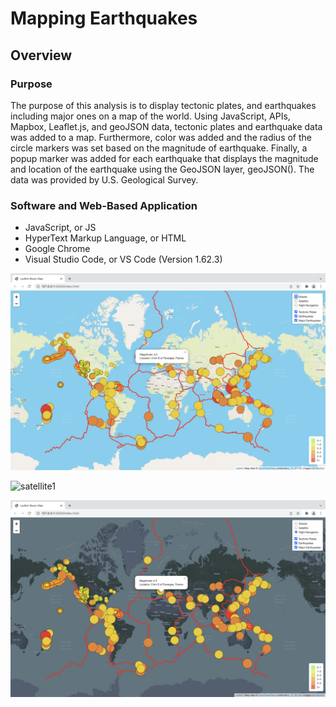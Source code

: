 # Mapping Earthquakes

## Overview

### Purpose

The purpose of this analysis is to display tectonic plates, and earthquakes including major ones on a map of the world. Using JavaScript, APIs, Mapbox, Leaflet.js, and geoJSON data, tectonic plates and earthquake data was added to a map. Furthermore, color was added and the radius of the circle markers was set based on the magnitude of earthquake. Finally, a popup marker was added for each earthquake that displays the magnitude and location of the earthquake using the GeoJSON layer, geoJSON(). The data was provided by U.S. Geological Survey. 

### Software and Web-Based Application

* JavaScript, or JS
* HyperText Markup Language, or HTML
* Google Chrome
* Visual Studio Code, or VS Code (Version 1.62.3)

![streets](streets.png)

![satellite1](satellite1.png)

![night1](night1.png)
